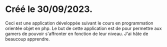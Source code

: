 # Créé le 30/09/2023.
Ceci est une application développée suivant le cours en programmation orientée objet en php. Le but de cette application est de pour permettre aux gamers de pouvoir s'affronter en fonction de leur niveau. J'ai hâte de beaucoup apprendre.

